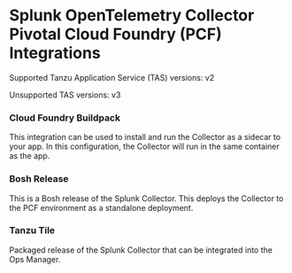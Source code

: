 # Splunk OpenTelemetry Collector Pivotal Cloud Foundry (PCF) Integrations

Supported Tanzu Application Service (TAS) versions: v2

Unsupported TAS versions: v3

### Cloud Foundry Buildpack

This integration can be used to install and run the Collector as a sidecar to your app.
In this configuration, the Collector will run in the same container as the app.

### Bosh Release

This is a Bosh release of the Splunk Collector. This deploys the Collector to the PCF
environment as a standalone deployment.

### Tanzu Tile

Packaged release of the Splunk Collector that can be integrated into the Ops Manager.